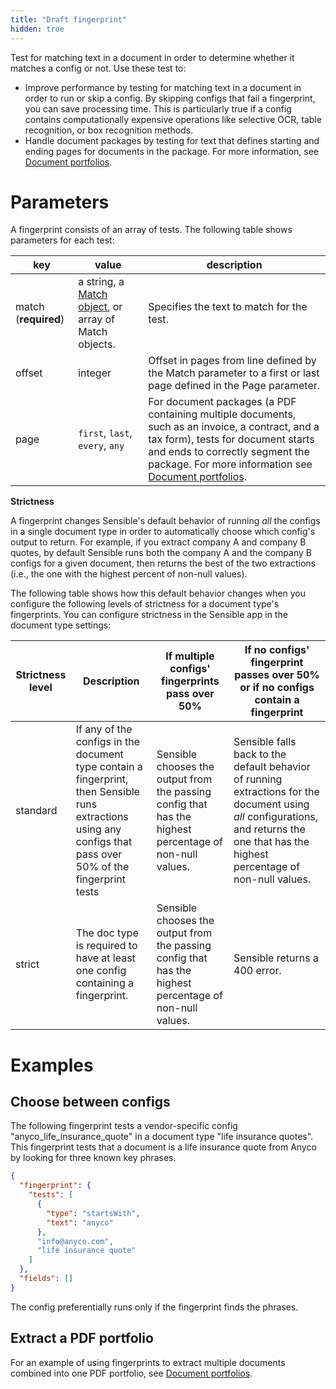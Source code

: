 ```yaml
---
title: "Draft fingerprint"
hidden: true
---
```

Test for matching text in a document in order to determine whether it matches a config or not. Use these test to:

- Improve performance by testing for matching text in a document in order to run or skip a config.  By skipping configs that fail a fingerprint, you can save processing time. This is particularly true if a config contains computationally expensive operations like selective OCR, table recognition, or box recognition methods. 
- Handle document packages by testing for text that defines starting and ending pages for documents in the package. For more information, see [Document portfolios](doc:portfolio).

Parameters
====

A fingerprint consists of an array of tests. The following table shows parameters for each test:

| key                  | value                                                        | description                                                  |
| -------------------- | ------------------------------------------------------------ | ------------------------------------------------------------ |
| match (**required**) | a string, a  [Match object](doc:match), or array of Match objects. | Specifies the text to match for the test.                    |
| offset               | integer                                                      | Offset in pages from line defined by the Match parameter to a first or last page defined in the Page parameter. |
| page                 | `first`, `last`, `every`, `any`                              | For document packages (a PDF containing multiple documents, such as an invoice, a contract, and a tax form), tests for document starts and ends to correctly segment the package. For more information see [Document portfolios](doc:portfolio). |



**Strictness**

A fingerprint changes Sensible's default behavior of running *all* the configs in a single document type in order to automatically choose which config's output to return.  For example, if you extract company A and company B quotes, by default Sensible runs both the company A and the company B configs for a given document, then returns the best of the two extractions (i.e., the one with the highest percent of non-null values). 

The following table shows how this default behavior changes when you configure the following levels of strictness for a document type's fingerprints. You can configure strictness in the Sensible app in the document type settings:

| Strictness level | Description                                                  | If multiple configs' fingerprints pass over 50%              | If no configs' fingerprint passes over 50% or if no configs contain a fingerprint |
| ---------------- | ------------------------------------------------------------ | ------------------------------------------------------------ | ------------------------------------------------------------ |
| standard         | If any of the configs in the document type contain a fingerprint, then Sensible runs extractions using any configs that pass over 50% of the fingerprint tests | Sensible chooses the output from the passing config that has the highest percentage of non-null values. | Sensible falls back to the default behavior of running extractions for the document using *all* configurations, and returns the one that has the highest percentage of non-null values. |
| strict           | The doc type is required to have at least one config containing a fingerprint. | Sensible chooses the output from the passing config that has the highest percentage of non-null values. | Sensible returns a 400 error.                                |

Examples
====

Choose between configs
----

The following fingerprint tests a vendor-specific config "anyco_life_insurance_quote" in a document type "life insurance quotes". This fingerprint tests that a document is a life insurance quote from Anyco by looking for three known key phrases. 

```json
{
  "fingerprint": {
    "tests": [
      {
        "type": "startsWith",
        "text": "anyco"
      },
      "info@anyco.com",
      "life insurance quote"
    ]
  },
  "fields": []
}
```

The config preferentially runs only if the fingerprint finds the phrases.  

Extract a PDF portfolio
----

For an example of using fingerprints to extract multiple documents combined into one PDF portfolio, see [Document portfolios](doc:portfolio).
